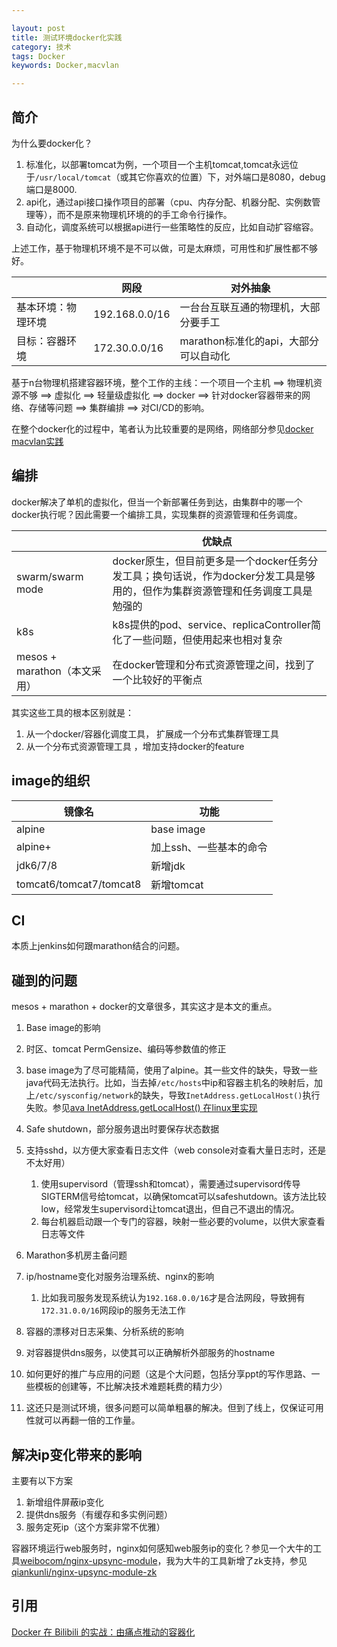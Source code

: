 ```yaml
---

layout: post
title: 测试环境docker化实践
category: 技术
tags: Docker
keywords: Docker,macvlan

---
```



## 简介

为什么要docker化？

1. 标准化，以部署tomcat为例，一个项目一个主机tomcat,tomcat永远位于`/usr/local/tomcat`（或其它你喜欢的位置）下，对外端口是8080，debug端口是8000.
2. api化，通过api接口操作项目的部署（cpu、内存分配、机器分配、实例数管理等），而不是原来物理机环境的的手工命令行操作。
3. 自动化，调度系统可以根据api进行一些策略性的反应，比如自动扩容缩容。

上述工作，基于物理机环境不是不可以做，可是太麻烦，可用性和扩展性都不够好。

||网段|对外抽象|
|---|---|---|
|基本环境：物理环境|192.168.0.0/16|一台台互联互通的物理机，大部分要手工|
|目标：容器环境|172.30.0.0/16|marathon标准化的api，大部分可以自动化|

基于n台物理机搭建容器环境，整个工作的主线：一个项目一个主机 ==> 物理机资源不够 ==> 虚拟化 ==> 轻量级虚拟化 ==> docker ==> 针对docker容器带来的网络、存储等问题 ==> 集群编排 ==> 对CI/CD的影响。

在整个docker化的过程中，笔者认为比较重要的是网络，网络部分参见[docker macvlan实践](http://qiankunli.github.io/2017/01/13/docker_macvlan.html)

## 编排

docker解决了单机的虚拟化，但当一个新部署任务到达，由集群中的哪一个docker执行呢？因此需要一个编排工具，实现集群的资源管理和任务调度。

||优缺点|
|---|---|
|swarm/swarm mode|docker原生，但目前更多是一个docker任务分发工具；换句话说，作为docker分发工具是够用的，但作为集群资源管理和任务调度工具是勉强的|
|k8s|k8s提供的pod、service、replicaController简化了一些问题，但使用起来也相对复杂|
|mesos + marathon（本文采用）|在docker管理和分布式资源管理之间，找到了一个比较好的平衡点|

其实这些工具的根本区别就是：

1. 从一个docker/容器化调度工具， 扩展成一个分布式集群管理工具
2. 从一个分布式资源管理工具 ，增加支持docker的feature

## image的组织

|镜像名|功能|
|---|---|
|alpine|base image|
|alpine+|加上ssh、一些基本的命令|
|jdk6/7/8|新增jdk|
|tomcat6/tomcat7/tomcat8|新增tomcat|

## CI

本质上jenkins如何跟marathon结合的问题。


## 碰到的问题

mesos + marathon + docker的文章很多，其实这才是本文的重点。

1. Base image的影响

  1. 时区、tomcat PermGensize、编码等参数值的修正
  2. base image为了尽可能精简，使用了alpine。其一些文件的缺失，导致一些java代码无法执行。比如，当去掉`/etc/hosts`中ip和容器主机名的映射后，加上`/etc/sysconfig/network`的缺失，导致`InetAddress.getLocalHost()`执行失败。参见[ava InetAddress.getLocalHost() 在linux里实现](http://blog.csdn.net/raintungli/article/details/8191701)
		
2. Safe shutdown，部分服务退出时要保存状态数据
3. 支持sshd，以方便大家查看日志文件（web console对查看大量日志时，还是不太好用）
	1. 使用supervisord（管理ssh和tomcat），需要通过supervisord传导SIGTERM信号给tomcat，以确保tomcat可以safeshutdown。该方法比较low，经常发生supervisord让tomcat退出，但自己不退出的情况。
	2. 每台机器启动跟一个专门的容器，映射一些必要的volume，以供大家查看日志等文件
3. Marathon多机房主备问题
4. ip/hostname变化对服务治理系统、nginx的影响

	1. 比如我司服务发现系统认为`192.168.0.0/16`才是合法网段，导致拥有`172.31.0.0/16`网段ip的服务无法工作

5. 容器的漂移对日志采集、分析系统的影响
6. 对容器提供dns服务，以使其可以正确解析外部服务的hostname
7. 如何更好的推广与应用的问题（这是个大问题，包括分享ppt的写作思路、一些模板的创建等，不比解决技术难题耗费的精力少）
8. 这还只是测试环境，很多问题可以简单粗暴的解决。但到了线上，仅保证可用性就可以再翻一倍的工作量。

## 解决ip变化带来的影响

主要有以下方案

1. 新增组件屏蔽ip变化
2. 提供dns服务（有缓存和多实例问题）
3. 服务定死ip（这个方案非常不优雅）

容器环境运行web服务时，nginx如何感知web服务ip的变化？参见一个大牛的工具[weibocom/nginx-upsync-module](https://github.com/weibocom/nginx-upsync-module)，我为大牛的工具新增了zk支持，参见[qiankunli/nginx-upsync-module-zk](https://github.com/qiankunli/nginx-upsync-module-zk)

## 引用

[Docker 在 Bilibili 的实战：由痛点推动的容器化](http://dockone.io/article/2023)



	
	